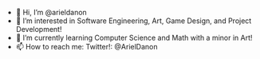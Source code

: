 - 👋 Hi, I’m @arieldanon
- 👀 I’m interested in Software Engineering, Art, Game Design, and Project Development!
- 🌱 I’m currently learning Computer Science and Math with a minor in Art!
- 📫 How to reach me: Twitter!: @ArielDanon 

<!---
arieldanon/arieldanon is a ✨ special ✨ repository because its `README.md` (this file) appears on your GitHub profile.
You can click the Preview link to take a look at your changes.
--->
